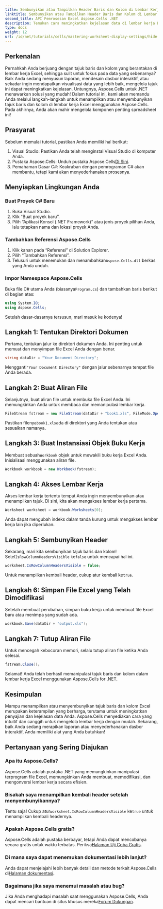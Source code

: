 ```yaml
---
title: Sembunyikan atau Tampilkan Header Baris dan Kolom di Lembar Kerja
linktitle: Sembunyikan atau Tampilkan Header Baris dan Kolom di Lembar Kerja
second_title: API Pemrosesan Excel Aspose.Cells .NET
description: Temukan cara meningkatkan kejelasan data di lembar kerja Excel Anda dengan menampilkan atau menyembunyikan tajuk baris dan kolom secara efektif menggunakan pustaka Aspose.Cells untuk .NET.
type: docs
weight: 12
url: /id/net/tutorials/cells/mastering-worksheet-display-settings/hide-display-row-column-headers/
---
```

## Perkenalan

Pernahkah Anda berjuang dengan tajuk baris dan kolom yang berantakan di lembar kerja Excel, sehingga sulit untuk fokus pada data yang sebenarnya? Baik Anda sedang menyusun laporan, mendesain dasbor interaktif, atau sekadar ingin mendapatkan visualisasi data yang lebih baik, mengelola tajuk ini dapat meningkatkan kejelasan. Untungnya, Aspose.Cells untuk .NET menawarkan solusi yang mudah! Dalam tutorial ini, kami akan memandu Anda melalui langkah-langkah untuk menampilkan atau menyembunyikan tajuk baris dan kolom di lembar kerja Excel menggunakan Aspose.Cells. Pada akhirnya, Anda akan mahir mengelola komponen penting spreadsheet ini!

## Prasyarat

Sebelum memulai tutorial, pastikan Anda memiliki hal berikut:

1. Visual Studio: Pastikan Anda telah menginstal Visual Studio di komputer Anda.
2.  Pustaka Aspose.Cells: Unduh pustaka Aspose.Cells[Di Sini](https://releases.aspose.com/cells/net/).
3. Pemahaman Dasar C#: Keakraban dengan pemrograman C# akan membantu, tetapi kami akan menyederhanakan prosesnya.

## Menyiapkan Lingkungan Anda

### Buat Proyek C# Baru

1. Buka Visual Studio.
2. Klik “Buat proyek baru”.
3. Pilih “Aplikasi Konsol (.NET Framework)” atau jenis proyek pilihan Anda, lalu tetapkan nama dan lokasi proyek Anda.

### Tambahkan Referensi Aspose.Cells

1. Klik kanan pada “Referensi” di Solution Explorer.
2. Pilih “Tambahkan Referensi”.
3.  Telusuri untuk menemukan dan menambahkan`Aspose.Cells.dll` berkas yang Anda unduh.

### Impor Namespace Aspose.Cells

 Buka file C# utama Anda (biasanya`Program.cs`) dan tambahkan baris berikut di bagian atas:

```csharp
using System.IO;
using Aspose.Cells;
```

Setelah dasar-dasarnya tersusun, mari masuk ke kodenya!

## Langkah 1: Tentukan Direktori Dokumen

Pertama, tentukan jalur ke direktori dokumen Anda. Ini penting untuk memuat dan menyimpan file Excel Anda dengan benar.

```csharp
string dataDir = "Your Document Directory";
```

 Mengganti`"Your Document Directory"` dengan jalur sebenarnya tempat file Anda berada.

## Langkah 2: Buat Aliran File

Selanjutnya, buat aliran file untuk membuka file Excel Anda. Ini memungkinkan Anda untuk membaca dan memanipulasi lembar kerja.

```csharp
FileStream fstream = new FileStream(dataDir + "book1.xls", FileMode.Open);
```

 Pastikan filenya`book1.xls`ada di direktori yang Anda tentukan atau sesuaikan namanya.

## Langkah 3: Buat Instansiasi Objek Buku Kerja

 Membuat sebuah`Workbook` objek untuk mewakili buku kerja Excel Anda. Inisialisasi menggunakan aliran file.

```csharp
Workbook workbook = new Workbook(fstream);
```

## Langkah 4: Akses Lembar Kerja

Akses lembar kerja tertentu tempat Anda ingin menyembunyikan atau menampilkan tajuk. Di sini, kita akan mengakses lembar kerja pertama.

```csharp
Worksheet worksheet = workbook.Worksheets[0];
```

Anda dapat mengubah indeks dalam tanda kurung untuk mengakses lembar kerja lain jika diperlukan.

## Langkah 5: Sembunyikan Header

 Sekarang, mari kita sembunyikan tajuk baris dan kolom! Setel`IsRowColumnHeadersVisible` ke`false` untuk mencapai hal ini.

```csharp
worksheet.IsRowColumnHeadersVisible = false;
```

 Untuk menampilkan kembali header, cukup atur kembali ke`true`.

## Langkah 6: Simpan File Excel yang Telah Dimodifikasi

Setelah membuat perubahan, simpan buku kerja untuk membuat file Excel baru atau menimpa yang sudah ada.

```csharp
workbook.Save(dataDir + "output.xls");
```

## Langkah 7: Tutup Aliran File

Untuk mencegah kebocoran memori, selalu tutup aliran file ketika Anda selesai.

```csharp
fstream.Close();
```

Selamat! Anda telah berhasil memanipulasi tajuk baris dan kolom dalam lembar kerja Excel menggunakan Aspose.Cells for .NET.

## Kesimpulan

Mampu menampilkan atau menyembunyikan tajuk baris dan kolom Excel merupakan keterampilan yang berharga, terutama untuk meningkatkan penyajian dan kejelasan data Anda. Aspose.Cells menyediakan cara yang intuitif dan canggih untuk mengelola lembar kerja dengan mudah. Sekarang, baik Anda sedang merapikan laporan atau menyederhanakan dasbor interaktif, Anda memiliki alat yang Anda butuhkan!

## Pertanyaan yang Sering Diajukan

### Apa itu Aspose.Cells?
Aspose.Cells adalah pustaka .NET yang memungkinkan manipulasi terprogram file Excel, memungkinkan Anda membuat, memodifikasi, dan mengonversi lembar kerja secara efisien.

### Bisakah saya menampilkan kembali header setelah menyembunyikannya?
 Tentu saja! Cukup atur`worksheet.IsRowColumnHeadersVisible` ke`true` untuk menampilkan kembali headernya.

### Apakah Aspose.Cells gratis?
 Aspose.Cells adalah pustaka berbayar, tetapi Anda dapat mencobanya secara gratis untuk waktu terbatas. Periksa[Halaman Uji Coba Gratis](https://releases.aspose.com/).

### Di mana saya dapat menemukan dokumentasi lebih lanjut?
 Anda dapat menjelajahi lebih banyak detail dan metode terkait Aspose.Cells di[Halaman dokumentasi](https://reference.aspose.com/cells/net/).

### Bagaimana jika saya menemui masalah atau bug?
 Jika Anda menghadapi masalah saat menggunakan Aspose.Cells, Anda dapat mencari bantuan di situs khusus mereka[Forum Dukungan](https://forum.aspose.com/c/cells/9).